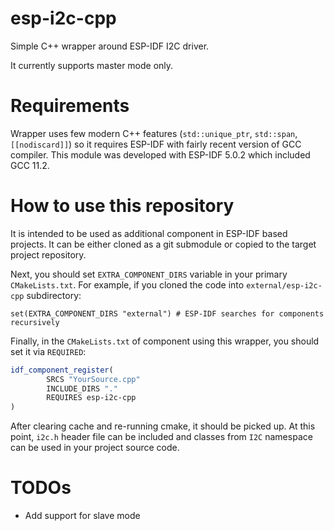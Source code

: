# esp-i2c-cpp

Simple C++ wrapper around ESP-IDF I2C driver.

It currently supports master mode only.

# Requirements

Wrapper uses few modern C++ features (`std::unique_ptr`, `std::span`, `[[nodiscard]]`) so it requires ESP-IDF with
fairly recent
version of GCC compiler. This module was developed with ESP-IDF 5.0.2 which included GCC 11.2.

# How to use this repository

It is intended to be used as additional component in ESP-IDF based projects. It can be either cloned as a git submodule or copied to the target project repository.

Next, you should set `EXTRA_COMPONENT_DIRS` variable in your primary `CMakeLists.txt`. For example, if you cloned the
code into `external/esp-i2c-cpp` subdirectory:

```
set(EXTRA_COMPONENT_DIRS "external") # ESP-IDF searches for components recursively
```

Finally, in the `CMakeLists.txt` of component using this wrapper, you should set it via `REQUIRED`:

```cmake
idf_component_register(
        SRCS "YourSource.cpp"
        INCLUDE_DIRS "."
        REQUIRES esp-i2c-cpp
)
```

After clearing cache and re-running cmake, it should be picked up. At this point, `i2c.h` header file can be included
and classes from `I2C` namespace can be used in your project source code.

# TODOs

* Add support for slave mode
